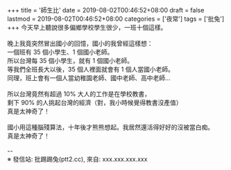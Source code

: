 +++
title = '師生比'
date = 2019-08-02T00:46:52+08:00
draft = false
lastmod = 2019-08-02T00:46:52+08:00
categories = ['夜常']
tags = ['批兔']
+++
今天早上聽說很多偏鄉學校學生很少，一班十個這樣。<br>
<br>
晚上我竟突然冒出國小的回憶，國小的我曾經這樣想：<br>
一個班有 35 個小學生、1 個國小老師。<br>
所以台灣每 35 個小學生，就有 1 個國小老師。<br>
等我們全班長大以後，35 個人裡面就會有 1 個人當國小老師。<br>
同理，班上會有一個人當幼稚園老師、國中老師、高中老師...<br>
<br>
所以台灣竟然有超過 10% 大人的工作是在學校教書，<br>
剩下 90% 的人挑起台灣的經濟（對，我小時候覺得教書沒產值）<br>
真是太神奇了！<br>
<br>
國小用這種腦殘算法，十年後才熊熊想起。我居然還活得好好的沒被當白痴。<br>
真是太神奇了！<br>
<br>
--<br>
※ 發信站: 批踢踢兔(ptt2.cc), 來自: xxx.xxx.xxx.xxx<br>
